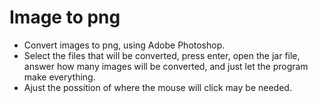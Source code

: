 # Image to png

* Convert images to png, using Adobe Photoshop.
* Select the files that will be converted, press enter, open the jar file, answer how many images will be converted, and just let the program make everything.
* Ajust the possition of where the mouse will click may be needed.
